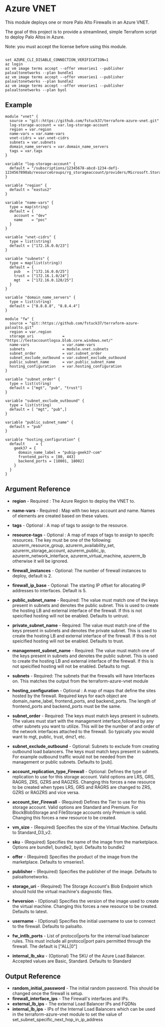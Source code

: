 Azure VNET
=============

This module deploys one or more Palo Alto Firewalls in an Azure VNET.

The goal of this project is to provide a streamlined, simple Terraform script to deploy Palo Altos in Azure.

Note: you must accept the license before using this module.
```

set AZURE_CLI_DISABLE_CONNECTION_VERIFICATION=1
az login
az vm image terms accept --offer vmseries1 --publisher paloaltonetworks --plan bundle1
az vm image terms accept --offer vmseries1 --publisher paloaltonetworks --plan bundle2
az vm image terms accept --offer vmseries1 --publisher paloaltonetworks --plan byol
```


Example
------------
```
module "vnet" {
  source = "git::https://github.com/fstuck37/terraform-azure-vnet.git"
  log-storage-account = var.log-storage-account
  region = var.region
  name-vars = var.name-vars
  vnet-cidrs = var.vnet-cidrs
  subnets = var.subnets  
  domain_name_servers = var.domain_name_servers
  tags = var.tags
}

variable "log-storage-account" {
  default = "/subscriptions/12345678-abcd-1234-def1-1234567890ab/resourceGroups/rg_storageaccount/providers/Microsoft.Storage/storageAccounts/logsexample"
}

variable "region" {
  default = "eastus2"
}

variable "name-vars" {
  type = map(string)
  default = {
    account = "dev"
    name    = "poc"
  }
}

variable "vnet-cidrs" {
  type = list(string)
  default = ["172.16.0.0/23"]
}

variable "subnets" {
  type = map(list(string))
  default = {
    pub   = ["172.16.0.0/25"]
    trust = ["172.16.1.0/24"]
    mgt   = ["172.16.0.128/25"]
  }
}

variable "domain_name_servers" {
  type = list(string)
  default = ["8.8.8.8", "8.8.4.4"]
}

module "fw" {
  source = "git::https://github.com/fstuck37/terraform-azure-paloalto.git"
  region = var.region
  storage_uri             = "https://testaccountlogsa.blob.core.windows.net/"
  name-vars               = var.name-vars
  subnets                 = module.vnet.subnets
  subnet_order            = var.subnet_order
  subnet_exclude_outbound = var.subnet_exclude_outbound
  public_subnet_name      = var.public_subnet_name
  hosting_configuration   = var.hosting_configuration
}

variable "subnet_order" {
  type = list(string)
  default = ["mgt", "pub", "trust"]
}

variable "subnet_exclude_outbound" {
  type = list(string)
  default = [ "mgt", "pub",]
}

variable "public_subnet_name" {
  default = "pub"
}

variable "hosting_configuration" {
  default     = {
    geek37 = {
      domain_name_label = "pubip-geek37-com"
      frontend_ports = [80, 443]
      backend_ports = [18001, 18002]
    }
  }
}
```

Argument Reference
------------
   * **region** - Required : The Azure Region to deploy the VNET to.
   * **name-vars** - Required : Map with two keys account and name. Names of elements are created based on these values.
   * **tags** - Optional : A map of tags to assign to the resource.
   * **resource-tags** - Optional : A map of maps of tags to assign to specifc resources.  The key must be one of the following: azurerm_resource_group, azurerm_availability_set, azurerm_storage_account, azurerm_public_ip, azurerm_network_interface, azurerm_virtual_machine, azurerm_lb otherwise it will be ignored.
   * **firewall_instances** - Optional: The number of firewall instances to deploy, default is 2.
   * **firewall_ip_base** - Optional: The starting IP offset for allocating IP addresses to interfaces. Default is 5.
   * **public_subnet_name** - Required: The value must match one of the keys present in subnets and denotes the public subnet. This is used to create the hosting LB and external interface of the firewall. If this is not speicified hosting will not be enabled. Defaults to untrust.
   * **private_subnet_name** - Required: The value must match one of the keys present in subnets and denotes the private subnet. This is used to create the hosting LB and external interface of the firewall. If this is not speicified hosting will not be enabled. Defaults to trust.
   * **management_subnet_name** - Required: The value must match one of the keys present in subnets and denotes the public subnet. This is used to create the hosting LB and external interface of the firewall. If this is not speicified hosting will not be enabled. Defaults to mgt.


   * **subnets** - Required: The subnets that the firewalls will have Interfaces on. This matches the output from the terraform-azure-vnet module
   * **hosting_configuration** - Optional : A map of maps that define the sites hosted by the firewall. Required keys for each object are domain_name_label, frontend_ports, and backend_ports. The length of frontend_ports and backend_ports must be the same.
   * **subnet_order** - Required: The keys must match keys present in subnets. The values must start with the management interface,followed by any other subnets you want to utilize. This will be the number of and order of the network interfaces attached to the firewall. So typically you would want to mgt, public, trust, dmz1, etc.
   * **subnet_exclude_outbound** - Optional: Subnets to exclude from creating outbound load balancers. The keys must match keys present in subnets. For example outbound traffic would not be needed from the management or public subnets. Defaults to [pub].

   * **account_replication_type_Firewall** - Optional: Defines the type of replication to use for this storage account. Valid options are LRS, GRS, RAGRS, ZRS, GZRS and RAGZRS. Changing this forces a new resource to be created when types LRS, GRS and RAGRS are changed to ZRS, GZRS or RAGZRS and vice versa.
   
   * **account_tier_Firewall** - (Required) Defines the Tier to use for this storage account. Valid options are Standard and Premium. For BlockBlobStorage and FileStorage accounts only Premium is valid. Changing this forces a new resource to be created.
   * **vm_size** - (Required) Specifies the size of the Virtual Machine. Defaults to Standard_D3_v2.
   * **sku** - (Required) Specifies the name of the image from the marketplace. Options are bundle1, bundle2, byol. Defaults to bundle2
   * **offer** - (Required) Specifies the product of the image from the marketplace. Defaults to vmseries1.
   * **publisher** - (Required) Specifies the publisher of the image. Defaults to paloaltonetworks.
   * **storage_uri** - (Required) The Storage Account's Blob Endpoint which should hold the virtual machine's diagnostic files.
   * **fwversion** - (Optional) Specifies the version of the image used to create the virtual machine. Changing this forces a new resource to be created. Defaults to latest.
   * **username** - (Optional) Specifies the initial username to use to connect to the firewall. Defaults to paloalto.
   * **fw_intlb_ports** - List of protocol|ports for the internal load balancer rules. This must include all protocol|port pairs permitted through the firewall. The default is ["ALL|0"]
   * **internal_lb_sku** - (Optional) The SKU of the Azure Load Balancer. Accepted values are Basic, Standard. Defaults to Standard

Output Reference
------------
   * **random_initial_password** - The initial random password. This should be changed once the firewall is setup. 
   * **firewall_interface_ips** - The Firewall's interfaces and IPs.
   * **external_lb_ips** - The external Load Balancer IPs and FQDNs
   * **internal_lb_ips** - IPs of the Internal Load Balancers which can be used in the terraform-azure-vnet module to set the value of set_subnet_specific_next_hop_in_ip_address
